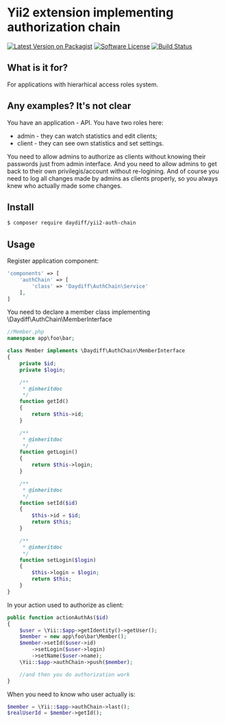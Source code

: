 # Yii2 extension implementing authorization chain

[![Latest Version on Packagist](https://img.shields.io/packagist/v/daydiff/yii2-auth-chain.svg?style=flat-square)](https://packagist.org/packages/yii2-auth-chain)
[![Software License](https://img.shields.io/badge/license-MIT-brightgreen.svg?style=flat-square)](LICENSE.md)
[![Build Status](https://img.shields.io/travis/daydiff/yii2-auth-chain/master.svg?style=flat-square)](https://travis-ci.org/daydiff/yii2-auth-chain)

## What is it for?

For applications with hierarhical access roles system.

## Any examples? It's not clear

You have an application - API. You have two roles here:
 - admin - they can watch statistics and edit clients;
 - client - they can see own statistics and set settings.

You need to allow admins to authorize as clients without knowing their passwords 
just from admin interface. And you need to allow admins to get back to their own 
privilegis/account without re-logining. And of course you need to log all changes 
made by admins as clients properly, so you always knew who actually made some changes.

## Install

``` bash
$ composer require daydiff/yii2-auth-chain
```

## Usage

Register application component:

``` php
'components' => [
    'authChain' => [
        'class' => 'Daydiff\AuthChain\Service'
    ],
]
```

You need to declare a member class implementing \Daydiff\AuthChain\MemberInterface

```php
//Member.php
namespace app\foo\bar;

class Member implements \Daydiff\AuthChain\MemberInterface
{
    private $id;
    private $login;

    /**
     * @inheritdoc
     */
    function getId()
    {
        return $this->id;
    }

    /**
     * @inheritdoc
     */
    function getLogin()
    {
        return $this->login;
    }

    /**
     * @inheritdoc
     */
    function setId($id)
    {
        $this->id = $id;
        return $this;
    }

    /**
     * @inheritdoc
     */
    function setLogin($login)
    {
        $this->login = $login;
        return $this;
    }
}
```

In your action used to authorize as client:

``` php
public function actionAuthAs($id)
{
    $user = \Yii::$app->getIdentity()->getUser();
    $member = new app\foo\bar\Member();
    $member->setId($user->id)
        ->setLogin($user->login)
        ->setName($user->name);
    \Yii::$app->authChain->push($member);

    //and then you do authorization work
}
```

When you need to know who user actually is:

``` php
$member = \Yii::$app->authChain->last();
$realUserId = $member->getId();
```